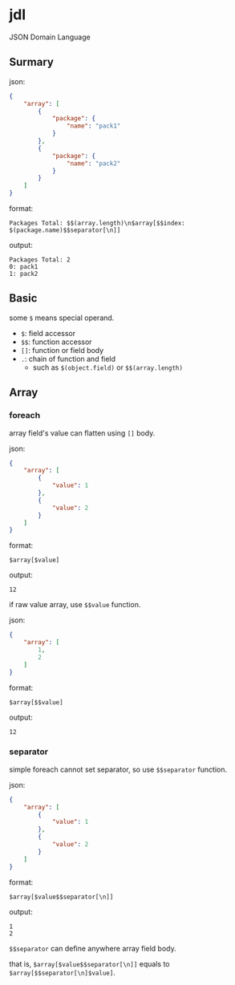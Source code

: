 # jdl
JSON Domain Language

## Surmary
json:
```json
{
    "array": [
        {
            "package": {
                "name": "pack1"
            }
        },
        {
            "package": {
                "name": "pack2"
            }
        }
    ]
}
```

format:
```
Packages Total: $$(array.length)\n$array[$$index: $(package.name)$$separator[\n]]
```

output:
```
Packages Total: 2
0: pack1
1: pack2
```

## Basic
some `$` means special operand.

- `$`: field accessor
- `$$`: function accessor
- `[]`: function or field body
- `.`: chain of function and field
  - such as `$(object.field)` or `$$(array.length)`
  
## Array
### foreach
array field's value can flatten using `[]` body.

json:
```json
{
    "array": [
        {
            "value": 1
        },
        {
            "value": 2
        }
    ]
}
```

format:
```
$array[$value]
```

output:
```
12
```

if raw value array, use `$$value` function.

json:
```json
{
    "array": [
        1,
        2
    ]
}
```

format:
```
$array[$$value]
```

output:
```
12
```

### separator
simple foreach cannot set separator, so use `$$separator` function.

json:
```json
{
    "array": [
        {
            "value": 1
        },
        {
            "value": 2
        }
    ]
}
```

format:
```
$array[$value$$separator[\n]]
```

output:
```
1
2
```

`$$separator` can define anywhere array field body.

that is, `$array[$value$$separator[\n]]` equals to `$array[$$separator[\n]$value]`.
